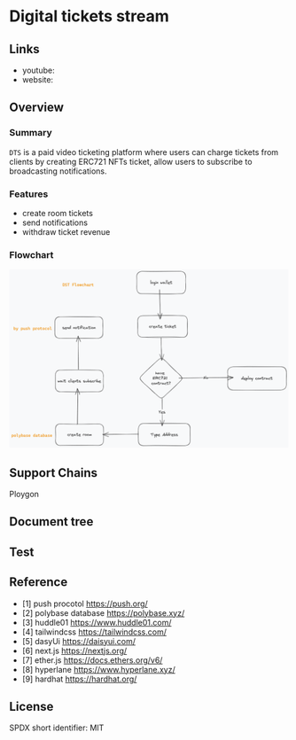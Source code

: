 # Digital tickets stream

## Links

- youtube:
- website:

## Overview

### Summary

`DTS` is a paid video ticketing platform where users can charge tickets from clients by creating ERC721 NFTs ticket, allow users to subscribe to broadcasting notifications.

### Features

- create room tickets
- send notifications
- withdraw ticket revenue

### Flowchart

![alt ""](./public/DST.png)

## Support Chains

Ploygon

## Document tree

## Test

## Reference

- [1] push procotol https://push.org/
- [2] polybase database https://polybase.xyz/
- [3] huddle01 https://www.huddle01.com/
- [4] tailwindcss https://tailwindcss.com/
- [5] dasyUi https://daisyui.com/
- [6] next.js https://nextjs.org/
- [7] ether.js https://docs.ethers.org/v6/
- [8] hyperlane https://www.hyperlane.xyz/
- [9] hardhat https://hardhat.org/

## License

SPDX short identifier: MIT
